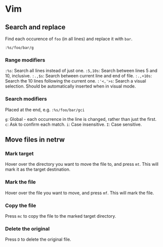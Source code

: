 # Vim

## Search and replace

Find each occurence of `foo` (in all lines) and replace it with `bar`.
```
:%s/foo/bar/g
```

### Range modifiers
`:%s`: Search all lines instead of just one.
`:5,10s`: Search between lines 5 and 10, inclusive.
`:.,$s`: Search between current line and end of file.
`:.,+10s`: Search the 10 lines following the current one.
`:'<,'>s`: Search a visual selection. Should be automatically inserted when in visual mode.

### Search modifiers
Placed at the end, e.g. `:%s/foo/bar/gci`

`g`: Global - each occurrence in the line is changed, rather than just the first.
`c`: Ask to confirm each match.
`i`: Case insensitive.
`I`: Case sensitive.

## Move files in netrw

### Mark target
Hover over the directory you want to move the file to, and press `mt`. This will mark it as the
target destination.

### Mark the file
Hover over the file you want to move, and press `mf`. This will mark the file.

### Copy the file
Press `mc` to copy the file to the marked target directory.

### Delete the original
Press `D` to delete the original file.
